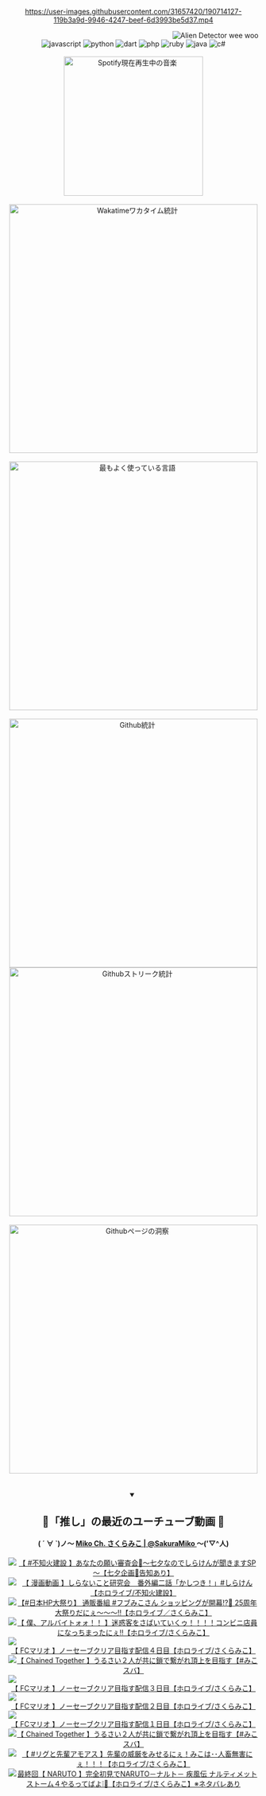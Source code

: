 <!-- START: HERO IMAGE GIF ////////// ////////// ////////// -->
<!-- <img src="@/../assets/img/gaming/ghost-of-tsushima.gif" width="100%"  alt="nellyXinwei's Hero Gif Image"/> -->
<!-- END: HERO IMAGE GIF ////////// ////////// ////////// -->

<div align="center" >  
  
<!-- START:ワンピース 第1015話「ルフィはRED ROCを使う」 -->
<https://user-images.githubusercontent.com/31657420/190714127-119b3a9d-9946-4247-beef-6d3993be5d37.mp4>
<!-- END:ワンピース 第1015話「ルフィはRED ROCを使う」 -->

<!-- START:VISITOR COUNTER -->
<div width="100%" align="right">
<img src="https://komarev.com/ghpvc/?username=nellyXinwei&label=🛸&color=grey&style=for-the-badge&labelcolor=ffffff" alt="Alien Detector wee woo"/>
</div>
<!-- END:VISITOR COUNTER -->

<!-- START: PROGRAMMING LANGUAGES -->
<!-- 色彩 Color Scheme:
#961E3A, #8A0D42, #5A0640, #4F265E, #2B355A, #3E759B, #CC4246,
#BB2649, #AD1052, #700750, #633075, #364270, #4E92C2, #FF5357
Sauce: https://www.webcreatorbox.com/inspiration/pantone-2023
-->

<img src="https://img.shields.io/badge/javascript%20-%23BB2649.svg?&style=for-the-badge&logo=javascript&logoColor=white&labelColor=961E3A" alt="javascript"/>
<img src="https://img.shields.io/badge/python%20-%23AD1052.svg?&style=for-the-badge&logo=python&logoColor=white&labelColor=8A0D42" alt="python" />
<img src="https://img.shields.io/badge/dart%20-%23700750.svg?&style=for-the-badge&logo=dart&logoColor=white&labelColor=5A0640" alt="dart"/>
<img src="https://img.shields.io/badge/php%20-%23633075.svg?&style=for-the-badge&logo=php&logoColor=white&labelColor=4F265E" alt="php"/>
<img src="https://img.shields.io/badge/ruby%20-%23364270.svg?&style=for-the-badge&logo=ruby&logoColor=white&labelColor=2B355A" alt="ruby"/>
<img src="https://img.shields.io/badge/java%20-%234E92C2.svg?&style=for-the-badge&logo=openjdk&logoColor=white&labelColor=3E759B" alt="java"/>
<img src="https://img.shields.io/badge/c%23-%23FF5357.svg?style=for-the-badge&logo=c-sharp&logoColor=white&labelColor=CC4246" alt="c#"/>  
<!-- END: PROGRAMMING LANGUAGES -->

<br>
<br>

<!-- START: MUSIC STATUS -->
  <!-- <a href="https://newojima-gsrs-20220114.vercel.app/api/now-playing?open">
    <img src="https://newojima-gsrs-20220114.vercel.app/api/now-playing" alt="Spotify現在再生中の音楽">
  </a> -->
  <img src="https://newojima-grss-20230114.vercel.app/api/spotify?border_color=transparent" alt="Spotify現在再生中の音楽" width="280px">
<!-- END: MUSIC STATUS -->

<br>
<br>

<!-- START: GITHUB STATUS -->
<!-- 色彩 Color Scheme:  #BB2649, #AD1052, #700750, #633075 -->
<img align="center" src="https://newojima-grs-20230109.vercel.app/api/wakatime?username=njtalba5127&layout=compact&langs_count=10&locale=ja&hide_title=false&title_color=fff&hide_border=true&text_color=fff&bg_color=BB2649,BB2649,633075,633075&hide=other,css,html,bash,xml,git%20config,makefile,properties,yaml,markdown,text,json,jsx" alt="Wakatimeワカタイム統計" width="500px"/>

<br>
<br>

<!-- 色彩 Color Scheme:  #633075, #364270, #4E92C2 -->
  <img align="center" src="https://newojima-grs-20230109.vercel.app/api/top-langs?username=njtalba5127&layout=compact&text_color=fff&icon_color=fff&hide_border=true&&locale=ja&hide_title=false&title_color=fff&include_all_commits=true&card_width=445&langs_count=11&hide=c%23,powershell,shaderlab,hlsl,makefile,jupyter%20notebook,python,html,css,shell,batchfile,less,liquid,hack,scss&bg_color=4F265E,633075,4E92C2" alt="最もよく使っている言語" width="500px"/>

<br>
<br>

<!-- 色彩 Color Scheme:  #4E92C2, #FF5357 -->
  <img align="center" src="https://newojima-grs-20230109.vercel.app/api?username=njtalba5127&rank_icon=github&show_icons=true&&locale=ja&title_color=fff&text_color=fff&icon_color=fff&hide_border=true&hide_title=false&count_private=true&include_all_commits=true&card_width=495&disable_animations=true&bg_color=4E92C2,4E92C2,FF5357" alt="Github統計" width="500px"/>

<br>

<img align="center" src="https://streak-stats.demolab.com?user=njtalba5127&theme=dark&hide_border=true&locale=ja&ring=BB2649&stroke=222222&background=151515&sideLabels=BB2649&currStreakLabel=ffffff&border=BB2649&fire=FF5357&currStreakNum=ffffff&sideNums=FF5357&dates=ffffff" alt="Githubストリーク統計" width="500px"/>

<br>
<br>

  <img align="center" width="500px" src="@/../assets/img/page-insights.svg" alt="Githubページの洞察"/>
  
</div>
<!-- END: GITHUB STATUS -->

<br>
<br>

<div align="center">
<details open>
  <summary>

  </summary>

  <h2 align="center">🌸「推し」の最近のユーチューブ動画 🌸</h2>
  <h4>
  ( ´ ∀ `)ノ～ 
  <a href="https://www.youtube.com/@SakuraMiko">Miko Ch. さくらみこ | @SakuraMiko
  </a>
   ～('▽^人)
  </h4>

  <!-- BEGIN YOUTUBE-CARDS -->
<a href="https://www.youtube.com/watch?v=e6mLPgJ_8J8"><img src="https://ytcards.demolab.com/?id=e6mLPgJ_8J8&title=%E3%80%90+%23%E4%B8%8D%E7%9F%A5%E7%81%AB%E5%BB%BA%E8%A8%AD+%E3%80%91%E3%81%82%E3%81%AA%E3%81%9F%E3%81%AE%E9%A1%98%E3%81%84%E5%AF%A9%E6%9F%BB%E4%BC%9A%F0%9F%8E%8B%EF%BD%9E%E4%B8%83%E5%A4%95%E3%81%AA%E3%81%AE%E3%81%A7%E3%81%97%E3%82%89%E3%81%91%E3%82%93%E3%81%8C%E8%81%9E%E3%81%8D%E3%81%BE%E3%81%99SP%EF%BD%9E%E3%80%90%E4%B8%83%E5%A4%95%E4%BC%81%E7%94%BB%F0%9F%8C%A0%E5%91%8A%E7%9F%A5%E3%81%82%E3%82%8A%E3%80%91&lang=ja&timestamp=1720361975&background_color=%230d1117&title_color=%23ffffff&stats_color=%23dedede&max_title_lines=1&width=187&border_radius=5&duration=4186" alt="【 #不知火建設 】あなたの願い審査会🎋～七夕なのでしらけんが聞きますSP～【七夕企画🌠告知あり】" title="【 #不知火建設 】あなたの願い審査会🎋～七夕なのでしらけんが聞きますSP～【七夕企画🌠告知あり】"></a>
<a href="https://www.youtube.com/watch?v=Rz1Kujq73kM"><img src="https://ytcards.demolab.com/?id=Rz1Kujq73kM&title=%E3%80%90+%E6%BC%AB%E7%94%BB%E5%8B%95%E7%94%BB+%E3%80%91%E3%81%97%E3%82%89%E3%81%AA%E3%81%84%E3%81%93%E3%81%A8%E7%A0%94%E7%A9%B6%E4%BC%9A%E3%80%80%E7%95%AA%E5%A4%96%E7%B7%A8%E4%BA%8C%E8%A9%B1%E3%80%8C%E3%81%8B%E3%81%97%E3%81%A4%E3%81%8D%EF%BC%81%E3%80%8D%23%E3%81%97%E3%82%89%E3%81%91%E3%82%93%E3%80%90%E3%83%9B%E3%83%AD%E3%83%A9%E3%82%A4%E3%83%96%2F%E4%B8%8D%E7%9F%A5%E7%81%AB%E5%BB%BA%E8%A8%AD%E3%80%91&lang=ja&timestamp=1720361707&background_color=%230d1117&title_color=%23ffffff&stats_color=%23dedede&max_title_lines=1&width=187&border_radius=5&duration=169" alt="【 漫画動画 】しらないこと研究会　番外編二話「かしつき！」#しらけん【ホロライブ/不知火建設】" title="【 漫画動画 】しらないこと研究会　番外編二話「かしつき！」#しらけん【ホロライブ/不知火建設】"></a>
<a href="https://www.youtube.com/watch?v=1Lqf9--U2Ig"><img src="https://ytcards.demolab.com/?id=1Lqf9--U2Ig&title=%E3%80%90%23%E6%97%A5%E6%9C%ACHP%E5%A4%A7%E7%A5%AD%E3%82%8A%E3%80%91+%E9%80%9A%E8%B2%A9%E7%95%AA%E7%B5%84+%23%E3%83%95%E3%83%96%E3%81%BF%E3%81%93%E3%81%95%E3%82%93+%E3%82%B7%E3%83%A7%E3%83%83%E3%83%94%E3%83%B3%E3%82%B0%E3%81%8C%E9%96%8B%E5%B9%95%E2%81%89%F0%9F%8E%89+25%E5%91%A8%E5%B9%B4%E5%A4%A7%E7%A5%AD%E3%82%8A%E3%81%A0%E3%81%AB%E3%81%87%EF%BD%9E%EF%BD%9E%EF%BD%9E%E2%80%BC%E3%80%90%E3%83%9B%E3%83%AD%E3%83%A9%E3%82%A4%E3%83%96%EF%BC%8F%E3%81%95%E3%81%8F%E3%82%89%E3%81%BF%E3%81%93%E3%80%91&lang=ja&timestamp=1720346823&background_color=%230d1117&title_color=%23ffffff&stats_color=%23dedede&max_title_lines=1&width=187&border_radius=5&duration=3713" alt="【#日本HP大祭り】 通販番組 #フブみこさん ショッピングが開幕⁉🎉 25周年大祭りだにぇ～～～‼【ホロライブ／さくらみこ】" title="【#日本HP大祭り】 通販番組 #フブみこさん ショッピングが開幕⁉🎉 25周年大祭りだにぇ～～～‼【ホロライブ／さくらみこ】"></a>
<a href="https://www.youtube.com/watch?v=DBsXae1Uffg"><img src="https://ytcards.demolab.com/?id=DBsXae1Uffg&title=%E3%80%90+%E5%83%95%E3%80%81%E3%82%A2%E3%83%AB%E3%83%90%E3%82%A4%E3%83%88%E3%82%A9%E3%82%A9%EF%BC%81%EF%BC%81+%E3%80%91%E8%BF%B7%E6%83%91%E5%AE%A2%E3%82%92%E3%81%95%E3%81%B0%E3%81%84%E3%81%A6%E3%81%84%E3%81%8F%E3%82%A5%EF%BC%81%EF%BC%81%EF%BC%81%EF%BC%81%E3%82%B3%E3%83%B3%E3%83%93%E3%83%8B%E5%BA%97%E5%93%A1%E3%81%AB%E3%81%AA%E3%81%A3%E3%81%A1%E3%81%BE%E3%81%A3%E3%81%9F%E3%81%AB%E3%81%87%E2%80%BC%E3%80%90%E3%83%9B%E3%83%AD%E3%83%A9%E3%82%A4%E3%83%96%2F%E3%81%95%E3%81%8F%E3%82%89%E3%81%BF%E3%81%93%E3%80%91&lang=ja&timestamp=1720269004&background_color=%230d1117&title_color=%23ffffff&stats_color=%23dedede&max_title_lines=1&width=187&border_radius=5&duration=8189" alt="【 僕、アルバイトォォ！！ 】迷惑客をさばいていくゥ！！！！コンビニ店員になっちまったにぇ‼【ホロライブ/さくらみこ】" title="【 僕、アルバイトォォ！！ 】迷惑客をさばいていくゥ！！！！コンビニ店員になっちまったにぇ‼【ホロライブ/さくらみこ】"></a>
<a href="https://www.youtube.com/watch?v=RSZr0-UOUZQ"><img src="https://ytcards.demolab.com/?id=RSZr0-UOUZQ&title=%E3%80%90+FC%E3%83%9E%E3%83%AA%E3%82%AA+%E3%80%91%E3%83%8E%E3%83%BC%E3%82%BB%E3%83%BC%E3%83%96%E3%82%AF%E3%83%AA%E3%82%A2%E7%9B%AE%E6%8C%87%E3%81%99%E9%85%8D%E4%BF%A1%EF%BC%94%E6%97%A5%E7%9B%AE%E3%80%90%E3%83%9B%E3%83%AD%E3%83%A9%E3%82%A4%E3%83%96%2F%E3%81%95%E3%81%8F%E3%82%89%E3%81%BF%E3%81%93%E3%80%91&lang=ja&timestamp=1720194614&background_color=%230d1117&title_color=%23ffffff&stats_color=%23dedede&max_title_lines=1&width=187&border_radius=5&duration=12802" alt="【 FCマリオ 】ノーセーブクリア目指す配信４日目【ホロライブ/さくらみこ】" title="【 FCマリオ 】ノーセーブクリア目指す配信４日目【ホロライブ/さくらみこ】"></a>
<a href="https://www.youtube.com/watch?v=7KaUXiPRNWI"><img src="https://ytcards.demolab.com/?id=7KaUXiPRNWI&title=%E3%80%90+Chained+Together+%E3%80%91%E3%81%86%E3%82%8B%E3%81%95%E3%81%84%EF%BC%92%E4%BA%BA%E3%81%8C%E5%85%B1%E3%81%AB%E9%8E%96%E3%81%A7%E7%B9%8B%E3%81%8C%E3%82%8C%E9%A0%82%E4%B8%8A%E3%82%92%E7%9B%AE%E6%8C%87%E3%81%99%E3%80%90%23%E3%81%BF%E3%81%93%E3%82%B9%E3%83%90%E3%80%91&lang=ja&timestamp=1720016744&background_color=%230d1117&title_color=%23ffffff&stats_color=%23dedede&max_title_lines=1&width=187&border_radius=5&duration=8131" alt="【 Chained Together 】うるさい２人が共に鎖で繋がれ頂上を目指す【#みこスバ】" title="【 Chained Together 】うるさい２人が共に鎖で繋がれ頂上を目指す【#みこスバ】"></a>
<a href="https://www.youtube.com/watch?v=Kt27EmVmTjo"><img src="https://ytcards.demolab.com/?id=Kt27EmVmTjo&title=%E3%80%90+FC%E3%83%9E%E3%83%AA%E3%82%AA+%E3%80%91%E3%83%8E%E3%83%BC%E3%82%BB%E3%83%BC%E3%83%96%E3%82%AF%E3%83%AA%E3%82%A2%E7%9B%AE%E6%8C%87%E3%81%99%E9%85%8D%E4%BF%A1%EF%BC%93%E6%97%A5%E7%9B%AE%E3%80%90%E3%83%9B%E3%83%AD%E3%83%A9%E3%82%A4%E3%83%96%2F%E3%81%95%E3%81%8F%E3%82%89%E3%81%BF%E3%81%93%E3%80%91&lang=ja&timestamp=1719935409&background_color=%230d1117&title_color=%23ffffff&stats_color=%23dedede&max_title_lines=1&width=187&border_radius=5&duration=12797" alt="【 FCマリオ 】ノーセーブクリア目指す配信３日目【ホロライブ/さくらみこ】" title="【 FCマリオ 】ノーセーブクリア目指す配信３日目【ホロライブ/さくらみこ】"></a>
<a href="https://www.youtube.com/watch?v=PXZp0xWWyZY"><img src="https://ytcards.demolab.com/?id=PXZp0xWWyZY&title=%E3%80%90+FC%E3%83%9E%E3%83%AA%E3%82%AA+%E3%80%91%E3%83%8E%E3%83%BC%E3%82%BB%E3%83%BC%E3%83%96%E3%82%AF%E3%83%AA%E3%82%A2%E7%9B%AE%E6%8C%87%E3%81%99%E9%85%8D%E4%BF%A1%EF%BC%92%E6%97%A5%E7%9B%AE%E3%80%90%E3%83%9B%E3%83%AD%E3%83%A9%E3%82%A4%E3%83%96%2F%E3%81%95%E3%81%8F%E3%82%89%E3%81%BF%E3%81%93%E3%80%91&lang=ja&timestamp=1719848035&background_color=%230d1117&title_color=%23ffffff&stats_color=%23dedede&max_title_lines=1&width=187&border_radius=5&duration=12043" alt="【 FCマリオ 】ノーセーブクリア目指す配信２日目【ホロライブ/さくらみこ】" title="【 FCマリオ 】ノーセーブクリア目指す配信２日目【ホロライブ/さくらみこ】"></a>
<a href="https://www.youtube.com/watch?v=eNJQltCIZfs"><img src="https://ytcards.demolab.com/?id=eNJQltCIZfs&title=%E3%80%90+FC%E3%83%9E%E3%83%AA%E3%82%AA+%E3%80%91%E3%83%8E%E3%83%BC%E3%82%BB%E3%83%BC%E3%83%96%E3%82%AF%E3%83%AA%E3%82%A2%E7%9B%AE%E6%8C%87%E3%81%99%E9%85%8D%E4%BF%A1%EF%BC%91%E6%97%A5%E7%9B%AE%E3%80%90%E3%83%9B%E3%83%AD%E3%83%A9%E3%82%A4%E3%83%96%2F%E3%81%95%E3%81%8F%E3%82%89%E3%81%BF%E3%81%93%E3%80%91&lang=ja&timestamp=1719596702&background_color=%230d1117&title_color=%23ffffff&stats_color=%23dedede&max_title_lines=1&width=187&border_radius=5&duration=19385" alt="【 FCマリオ 】ノーセーブクリア目指す配信１日目【ホロライブ/さくらみこ】" title="【 FCマリオ 】ノーセーブクリア目指す配信１日目【ホロライブ/さくらみこ】"></a>
<a href="https://www.youtube.com/watch?v=t-Svp82-8G0"><img src="https://ytcards.demolab.com/?id=t-Svp82-8G0&title=%E3%80%90+Chained+Together+%E3%80%91%E3%81%86%E3%82%8B%E3%81%95%E3%81%84%EF%BC%92%E4%BA%BA%E3%81%8C%E5%85%B1%E3%81%AB%E9%8E%96%E3%81%A7%E7%B9%8B%E3%81%8C%E3%82%8C%E9%A0%82%E4%B8%8A%E3%82%92%E7%9B%AE%E6%8C%87%E3%81%99%E3%80%90%23%E3%81%BF%E3%81%93%E3%82%B9%E3%83%90%E3%80%91&lang=ja&timestamp=1719412573&background_color=%230d1117&title_color=%23ffffff&stats_color=%23dedede&max_title_lines=1&width=187&border_radius=5&duration=11883" alt="【 Chained Together 】うるさい２人が共に鎖で繋がれ頂上を目指す【#みこスバ】" title="【 Chained Together 】うるさい２人が共に鎖で繋がれ頂上を目指す【#みこスバ】"></a>
<a href="https://www.youtube.com/watch?v=IjSHukH_IlQ"><img src="https://ytcards.demolab.com/?id=IjSHukH_IlQ&title=%E3%80%90+%23%E3%83%AA%E3%82%B0%E3%81%A8%E5%85%88%E8%BC%A9%E3%82%A2%E3%83%A2%E3%82%A2%E3%82%B9+%E3%80%91%E5%85%88%E8%BC%A9%E3%81%AE%E5%A8%81%E5%8E%B3%E3%82%92%E3%81%BF%E3%81%9B%E3%82%8B%E3%81%AB%E3%81%87%EF%BC%81%E3%81%BF%E3%81%93%E3%81%AF%EF%BD%A5%EF%BD%A5%E4%BA%BA%E7%95%9C%E7%84%A1%E5%AE%B3%E3%81%AB%E3%81%87%EF%BC%81%EF%BC%81%EF%BC%81%E3%80%90%E3%83%9B%E3%83%AD%E3%83%A9%E3%82%A4%E3%83%96%2F%E3%81%95%E3%81%8F%E3%82%89%E3%81%BF%E3%81%93%E3%80%91&lang=ja&timestamp=1719325195&background_color=%230d1117&title_color=%23ffffff&stats_color=%23dedede&max_title_lines=1&width=187&border_radius=5&duration=7789" alt="【 #リグと先輩アモアス 】先輩の威厳をみせるにぇ！みこは･･人畜無害にぇ！！！【ホロライブ/さくらみこ】" title="【 #リグと先輩アモアス 】先輩の威厳をみせるにぇ！みこは･･人畜無害にぇ！！！【ホロライブ/さくらみこ】"></a>
<a href="https://www.youtube.com/watch?v=7CZr4P24byQ"><img src="https://ytcards.demolab.com/?id=7CZr4P24byQ&title=%E6%9C%80%E7%B5%82%E5%9B%9E%E3%80%90+NARUTO+%E3%80%91%E5%AE%8C%E5%85%A8%E5%88%9D%E8%A6%8B%E3%81%A7NARUTO%EF%BC%8D%E3%83%8A%E3%83%AB%E3%83%88%EF%BC%8D+%E7%96%BE%E9%A2%A8%E4%BC%9D+%E3%83%8A%E3%83%AB%E3%83%86%E3%82%A3%E3%83%A1%E3%83%83%E3%83%88%E3%82%B9%E3%83%88%E3%83%BC%E3%83%A0%EF%BC%94%E3%82%84%E3%82%8B%E3%81%A3%E3%81%A6%E3%81%B0%E3%82%88%E2%9D%95%F0%9F%8D%A5%E3%80%90%E3%83%9B%E3%83%AD%E3%83%A9%E3%82%A4%E3%83%96%2F%E3%81%95%E3%81%8F%E3%82%89%E3%81%BF%E3%81%93%E3%80%91%E2%80%BB%E3%83%8D%E3%82%BF%E3%83%90%E3%83%AC%E3%81%82%E3%82%8A&lang=ja&timestamp=1719166792&background_color=%230d1117&title_color=%23ffffff&stats_color=%23dedede&max_title_lines=1&width=187&border_radius=5&duration=28353" alt="最終回【 NARUTO 】完全初見でNARUTO－ナルト－ 疾風伝 ナルティメットストーム４やるってばよ❕🍥【ホロライブ/さくらみこ】※ネタバレあり" title="最終回【 NARUTO 】完全初見でNARUTO－ナルト－ 疾風伝 ナルティメットストーム４やるってばよ❕🍥【ホロライブ/さくらみこ】※ネタバレあり"></a>
<!-- END YOUTUBE-CARDS -->

</div>
  
</details>
